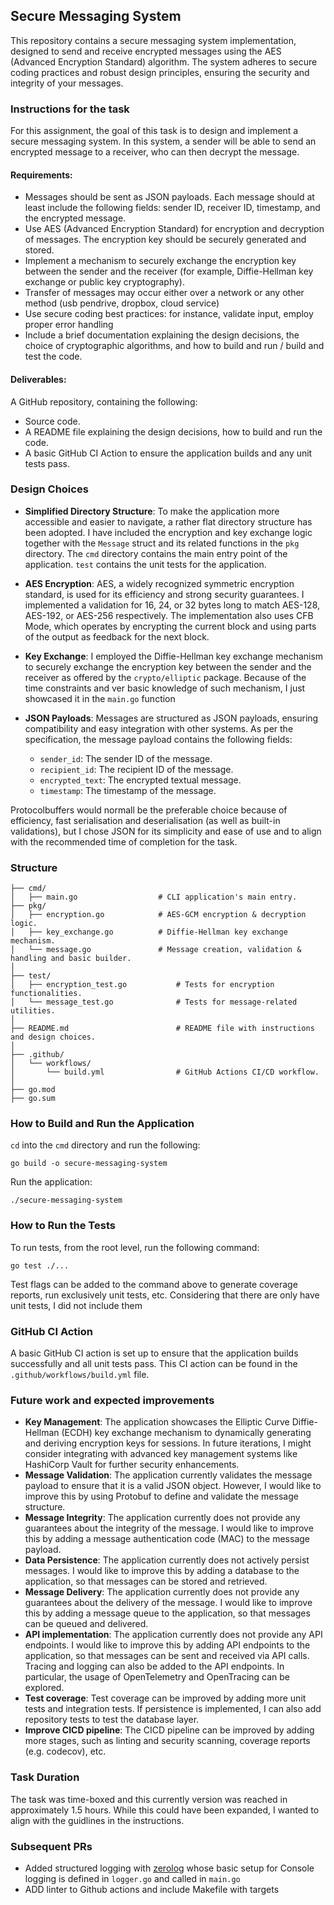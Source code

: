 ## Secure Messaging System
This repository contains a secure messaging system implementation, designed to send and receive encrypted messages using the AES (Advanced Encryption Standard) algorithm. 
The system adheres to secure coding practices and robust design principles, ensuring the security and integrity of your messages.

### Instructions for the task
For this assignment, the goal of this task is to design and implement a secure messaging system. In this system, a sender will be able to send an encrypted message to a receiver, who can then decrypt the message.

#### Requirements:

- Messages should be sent as JSON payloads. Each message should at least include the following fields: sender ID, receiver ID, timestamp, and the encrypted message.
- Use AES (Advanced Encryption Standard) for encryption and decryption of messages. The encryption key should be securely generated and stored.
- Implement a mechanism to securely exchange the encryption key between the sender and the receiver (for example, Diffie-Hellman key exchange or public key cryptography).
- Transfer of messages may occur either over a network or any other method (usb pendrive, dropbox, cloud service)
- Use secure coding best practices: for instance, validate input, employ proper error handling
- Include a brief documentation explaining the design decisions, the choice of cryptographic algorithms, and how to build and run / build and test the code.

#### Deliverables:
A GitHub repository, containing the following:
- Source code.
- A README file explaining the design decisions, how to build and run the code.
- A basic GitHub CI Action to ensure the application builds and any unit tests pass.

### Design Choices

- **Simplified Directory Structure**: To make the application more accessible and easier to navigate, a rather flat directory structure has been adopted. I have included the encryption and key exchange logic together with the `Message` struct and its related functions in the `pkg` directory. 
The `cmd` directory contains the main entry point of the application. `test` contains the unit tests for the application.

- **AES Encryption**: AES, a widely recognized symmetric encryption standard, is used for its efficiency and strong security guarantees. I implemented a validation for 16, 24, or 32 bytes long to match AES-128, AES-192, or AES-256 respectively. 
The implementation also uses CFB Mode, which operates by encrypting the current block and using parts of the output as feedback for the next block.

- **Key Exchange**: I employed the Diffie-Hellman key exchange mechanism to securely exchange the encryption key between the sender and the receiver as offered by the `crypto/elliptic` package. Because of the time constraints and ver basic knowledge of such mechanism, I just showcased it in the `main.go` function

- **JSON Payloads**: Messages are structured as JSON payloads, ensuring compatibility and easy integration with other systems. As per the specification, the message payload contains the following fields:
    - `sender_id`: The sender ID of the message.
    - `recipient_id`: The recipient ID of the message.
    - `encrypted_text`: The encrypted textual message.
    - `timestamp`: The timestamp of the message.

Protocolbuffers would normall be the preferable choice because of efficiency, fast serialisation and deserialisation (as well as built-in validations), but I chose JSON for its simplicity and ease of use and to align with the recommended time of completion for the task. 

### Structure
```
├── cmd/
│   ├── main.go                  # CLI application's main entry.
├── pkg/
│   ├── encryption.go            # AES-GCM encryption & decryption logic.
│   ├── key_exchange.go          # Diffie-Hellman key exchange mechanism.
│   └── message.go               # Message creation, validation & handling and basic builder.
│
├── test/
│   ├── encryption_test.go           # Tests for encryption functionalities.
│   └── message_test.go              # Tests for message-related utilities.
│
├── README.md                        # README file with instructions and design choices.
│
├── .github/
│   └── workflows/
│       └── build.yml                # GitHub Actions CI/CD workflow.
│
├── go.mod
├── go.sum
```

### How to Build and Run the Application

`cd` into the `cmd` directory and run the following: 

`go build -o secure-messaging-system`

Run the application:

`./secure-messaging-system`

### How to Run the Tests
To run tests, from the root level, run the following command:

`go test ./...`

Test flags can be added to the command above to generate coverage reports, run exclusively unit tests, etc. Considering that there are only have unit tests, I did not include them


### GitHub CI Action
A basic GitHub CI action is set up to ensure that the application builds successfully and all unit tests pass. 
This CI action can be found in the `.github/workflows/build.yml` file.

### Future work and expected improvements
- **Key Management**: The application showcases the Elliptic Curve Diffie-Hellman (ECDH) key exchange mechanism to dynamically generating and deriving encryption keys for sessions. In future iterations, I might consider integrating with advanced key management systems like HashiCorp Vault for further security enhancements.
- **Message Validation**: The application currently validates the message payload to ensure that it is a valid JSON object. However, I would like to improve this by using Protobuf to define and validate the message structure.
- **Message Integrity**: The application currently does not provide any guarantees about the integrity of the message. I would like to improve this by adding a message authentication code (MAC) to the message payload.
- **Data Persistence**: The application currently does not actively persist messages. I would like to improve this by adding a database to the application, so that messages can be stored and retrieved.
- **Message Delivery**: The application currently does not provide any guarantees about the delivery of the message. I would like to improve this by adding a message queue to the application, so that messages can be queued and delivered.
- **API implementation**: The application currently does not provide any API endpoints. I would like to improve this by adding API endpoints to the application, so that messages can be sent and received via API calls. Tracing and logging can also be added to the API endpoints. In particular, the usage of OpenTelemetry and OpenTracing can be explored.
- **Test coverage**: Test coverage can be improved by adding more unit tests and integration tests. If persistence is implemented, I can also add repository tests to test the database layer.
- **Improve CICD pipeline**: The CICD pipeline can be improved by adding more stages, such as linting and security scanning, coverage reports (e.g. codecov), etc.

### Task Duration
The task was time-boxed and this currently version was reached in approximately 1.5 hours. While this could have been expanded, I wanted to align with the guidlines in the instructions.

### Subsequent PRs
- Added structured logging with [zerolog](https://github.com/rs/zerolog) whose basic setup for Console logging is defined in `logger.go` and called in `main.go`
- ADD linter to Github actions and include Makefile with targets